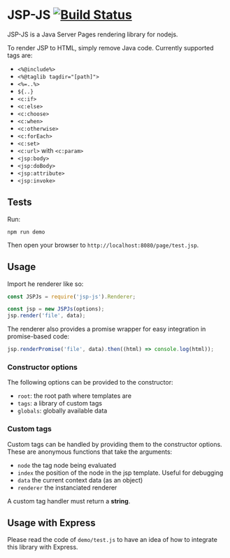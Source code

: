 JSP-JS [![Build Status](https://travis-ci.org/ThisPlace/jsp-js.svg?branch=master)](https://travis-ci.org/ThisPlace/jsp-js)
======

JSP-JS is a Java Server Pages rendering library for nodejs.

To render JSP to HTML, simply remove Java code. Currently supported tags are:

- `<%@include%>`
- `<%@taglib tagdir="[path]">`
- `<%=..%>`
- `${..}`
- `<c:if>`
- `<c:else>`
- `<c:choose>`
- `<c:when>`
- `<c:otherwise>`
- `<c:forEach>`
- `<c:set>`
- `<c:url>` with `<c:param>`
- `<jsp:body>`
- `<jsp:doBody>`
- `<jsp:attribute>`
- `<jsp:invoke>`

## Tests

Run:

```hash
npm run demo
```

Then open your browser to ```http://localhost:8080/page/test.jsp```.

## Usage

Import he renderer like so:

```js
const JSPJs = require('jsp-js').Renderer;

const jsp = new JSPJs(options);
jsp.render('file', data);
```

The renderer also provides a promise wrapper for easy integration in
promise-based code:

```js
jsp.renderPromise('file', data).then((html) => console.log(html));
```

### Constructor options

The following options can be provided to the constructor:

- `root`: the root path where templates are
- `tags`: a library of custom tags
- `globals`: globally available data

### Custom tags

Custom tags can be handled by providing them to the constructor options. These are
anonymous functions that take the arguments:

- `node` the tag node being evaluated
- `index` the position of the node in the jsp template. Useful for debugging
- `data` the current context data (as an object)
- `renderer` the instanciated renderer

A custom tag handler must return a **string**.

## Usage with Express

Please read the code of `demo/test.js` to have an idea of how to integrate this
library with Express.
